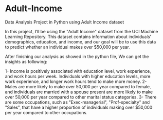 # Adult-Income
Data Analysis Project in Python using Adult Income dataset

In this project, I'll be using the "Adult Income" dataset from the UCI Machine Learning Repository. This dataset contains information about individuals' demographics, education, and income, and our goal will be to use this data to predict whether an individual makes over $50,000 per year.

After finishing our analysis as showed in the python file, We can get the insights as following:

1- Income is positively associated with education level, work experience, and work hours per week. Individuals with higher education levels, more work experience, and longer work hours tend to make more money. 
2- Males are more likely to make over 50,000 per year compared to female, and individuals are married with a spouse present are more likely to make over 50,000 per year compared to other marital status categories.
3- There are some occupations, such as "Exec-managerial", "Prof-specialty" and "Sales", that have a higher proportion of individuals making over $50,000 per year compared to other occupations.
